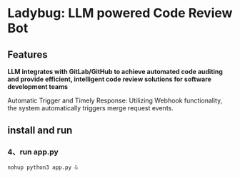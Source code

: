 # Ladybug: LLM powered Code Review Bot

## Features

 **LLM integrates with GitLab/GitHub to achieve automated code auditing and provide efficient, intelligent code review solutions for software development teams**

Automatic Trigger and Timely Response: Utilizing Webhook functionality, the system automatically triggers merge request events.

## install and run

### 4、run app.py 

```python
nohup python3 app.py & 
```

